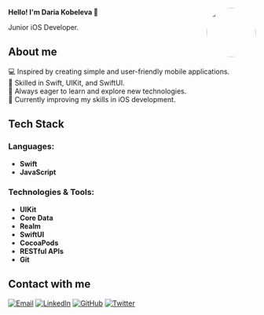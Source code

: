 <p align="left">
  <strong>Hello! I'm Daria Kobeleva 👋</strong>
  <img src="https://github.com/user-attachments/assets/6db73eb2-41f4-45d3-8b2d-859319a18673" width="100" align="right" style="border-radius: 50%; margin-left: 10px;">
</p>

<p align="left">
 Junior iOS Developer.
</p>

## About me

💻 Inspired by creating simple and user-friendly mobile applications.  
📱 Skilled in Swift, UIKit, and SwiftUI.  
🚀 Always eager to learn and explore new technologies.  
🌱 Currently improving my skills in iOS development.

## Tech Stack

### Languages:
- **Swift**
- **JavaScript**

### Technologies & Tools:
- **UIKit**  
- **Core Data**  
- **Realm**  
- **SwiftUI**  
- **CocoaPods**  
- **RESTful APIs**  
- **Git**

## Contact with me

<p align="left">
  <a href="mailto:youremail@example.com"><img src="https://img.shields.io/badge/email-D14836?style=for-the-badge&logo=gmail&logoColor=white" alt="Email"></a>
  <a href="https://linkedin.com/in/yourprofile"><img src="https://img.shields.io/badge/linkedin-0077B5?style=for-the-badge&logo=linkedin&logoColor=white" alt="LinkedIn"></a>
  <a href="https://github.com/yourusername"><img src="https://img.shields.io/badge/github-181717?style=for-the-badge&logo=github&logoColor=white" alt="GitHub"></a>
  <a href="https://twitter.com/yourusername"><img src="https://img.shields.io/badge/twitter-1DA1F2?style=for-the-badge&logo=twitter&logoColor=white" alt="Twitter"></a>
</p>



